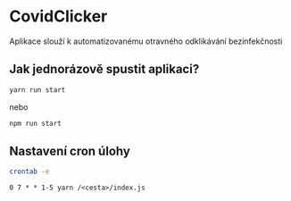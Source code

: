 # CovidClicker
Aplikace slouží k automatizovanému otravného odklikávání bezinfekčnosti

## Jak jednorázově spustit aplikaci?
```bash
yarn run start
```
nebo
```bash
npm run start
```

## Nastavení cron úlohy
```bash
crontab -e
```

```cron
0 7 * * 1-5 yarn /<cesta>/index.js
```
